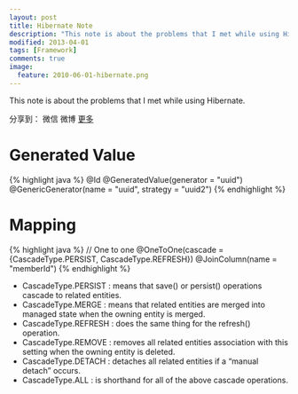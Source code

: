 ```yaml
---
layout: post
title: Hibernate Note
description: "This note is about the problems that I met while using Hibernate."
modified: 2013-04-01
tags: [Framework]
comments: true
image:
  feature: 2010-06-01-hibernate.png
---
```


This note is about the problems that I met while using Hibernate.

<div id="ckepop">
<span class="jiathis_txt">分享到：</span>
<a class="jiathis_button_weixin">微信</a>
<a class="jiathis_button_tsina">微博</a>
<a href="http://www.jiathis.com/share?uid=2074997"  class="jiathis jiathis_txt jiathis_separator jtico jtico_jiathis" target="_blank">更多</a></div>
<script type="text/javascript" src="http://v3.jiathis.com/code/jia.js?uid=2074997" charset="utf-8"></script>

# Generated Value

{% highlight java %}
@Id
@GeneratedValue(generator = "uuid")
@GenericGenerator(name = "uuid", strategy = "uuid2")
{% endhighlight %}

# Mapping

{% highlight java %}
// One to one
@OneToOne(cascade = {CascadeType.PERSIST, CascadeType.REFRESH})
@JoinColumn(name = "memberId")
{% endhighlight %}

* CascadeType.PERSIST : means that save() or persist() operations cascade to related entities.
* CascadeType.MERGE : means that related entities are merged into managed state when the owning entity is merged.
* CascadeType.REFRESH : does the same thing for the refresh() operation.
* CascadeType.REMOVE : removes all related entities association with this setting when the owning entity is deleted.
* CascadeType.DETACH : detaches all related entities if a “manual detach” occurs.
* CascadeType.ALL : is shorthand for all of the above cascade operations.